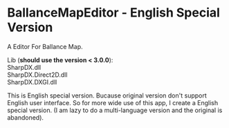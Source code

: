 # BallanceMapEditor - English Special Version

A Editor For Ballance Map.

Lib \(**should use the version < 3.0.0**\):  
SharpDX.dll  
SharpDX.Direct2D.dll  
SharpDX.DXGI.dll  

This is English special version. Bucause original version don't support English user interface. So for more wide use of this app, I create a English special version. \(I am lazy to do a multi-language version and the original is abandoned\).
